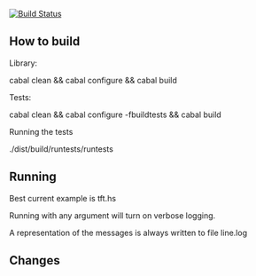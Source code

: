 
[![Build Status](https://travis-ci.org/alanz/htelehash.png)](https://travis-ci.org/alanz/htelehash)



How to build
------------

Library:

cabal clean && cabal configure && cabal build

Tests:

cabal clean && cabal configure -fbuildtests && cabal build

Running the tests

./dist/build/runtests/runtests


Running
--------

Best current example is tft.hs

Running with any argument will turn on verbose logging.

A representation of the messages is always written to file line.log


Changes
-------

